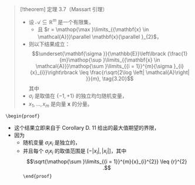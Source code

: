 
> [!theorem] 定理 3.7（Massart 引理）
> - 设 $\mathcal{A} \subseteq {\mathbb{R}}^{m}$ 是一个有限集，
> 	- 且 $r = \mathop{\max }\limits_{{\mathbf{x} \in \mathcal{A}}}\parallel \mathbf{x}{\parallel }_{2}$，
> - 则以下结果成立：
> $$\underset{\mathbf{\sigma }}{\mathbb{E}}\left\lbrack {\frac{1}{m}\mathop{\sup }\limits_{{\mathbf{x} \in \mathcal{A}}}\mathop{\sum }\limits_{{i = 1}}^{m}{\sigma }_{i}{x}_{i}}\right\rbrack \leq \frac{r\sqrt{2\log \left| \mathcal{A}\right| }}{m}, \tag{3.20}$$
> 其中
> -  ${\sigma }_{i}$ 是取值在 $\{ -1, +1\}$ 的独立均匀随机变量，
> -  ${x}_{1},\ldots ,{x}_{m}$ 是向量 $\mathbf{x}$ 的分量。

`\begin{proof}`
- 这个结果立即来自于 Corollary D. 11 给出的最大值期望的界限，
- 因为
	- 随机变量 ${\sigma }_{i}{x}_{i}$ 是独立的，
	- 并且每个 ${\sigma }_{i}{x}_{i}$ 的取值范围是 $\left\lbrack {-\left| {x}_{i}\right| ,\left| {x}_{i}\right| }\right\rbrack$，其中
$$\sqrt{\mathop{\sum }\limits_{{i = 1}}^{m}{x}_{i}^{2}} \leq {r}^{2} .$$
`\end{proof}`
